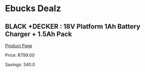 
# Ebucks Dealz
## BLACK +DECKER : 18V Platform 1Ah Battery Charger + 1.5Ah Pack
[Product Page](https://www.ebucks.com/web/shop/productSelected.do?prodId=1067915347&catId=370101825)

Price: R799.00

Savings: 340.0


	